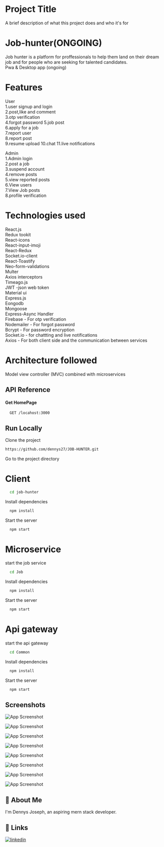 
# Project Title

A brief description of what this project does and who it's for




# Job-hunter(ONGOING)

Job hunter is a platform for proffessionals
to help them land on their dream job and
for people who are seeking for talented candidates.   
Pwa & Desktop app (ongoing)
# Features

User  
1.user signup and login  
2.post,like and comment  
3.otp verification  
4.forgot password
5.job post  
6.apply for a job  
7.report user  
8.report post  
9.resume upload
10.chat
11.live notifications



Admin  
1.Admin login  
2.post a job  
3.suspend account  
4.remove posts  
5.view reported posts  
6.View users  
7.View Job posts  
8.profile verification  



# Technologies used   
React.js  
Redux tookit    
React-icons   
React-input-imoji  
React-Redux  
Socket.io-client  
React-Toastify  
Neo-form-validations  
Multer  
Axios interceptors    
Timeago.js     
JWT -json web token  
Material ui  
Express.js  
Eongodb  
Mongoose     
Express-Async Handler  
Firebase - For otp verification   
Nodemailer - For forgot password   
Bcrypt - For password encryption    
Socket.io  - for chattting and live notifications  
Axios - For both client side and the communication between services  
 
 # Architecture followed

 Model view controller (MVC)  combined with microservices
 


## API Reference



#### Get HomePage

```http
  GET /locahost:3000
```





## Run Locally

Clone the project

```bash
https://github.com/dennys27/JOB-HUNTER.git
```

Go to the project directory
# Client
```bash
  cd job-hunter
```

Install dependencies

```bash
  npm install
```

Start the server

```bash
  npm start
```

# Microservice  

start the job service
```bash
  cd Job
```

Install dependencies

```bash
  npm install
```

Start the server

```bash
  npm start
```


# Api gateway

start the api gateway
```bash
  cd Common
```

Install dependencies

```bash
  npm install
```

Start the server

```bash
  npm start
```


## Screenshots

![App Screenshot](https://drive.google.com/uc?export=view&id=11gFPeqt7JnIDy9M6cHwOnsWWTsbMrWX5)   

![App Screenshot](https://drive.google.com/uc?export=view&id=1FeCYTMQFS_9LfhT8quncu4j1MbCGVaMk)   

![App Screenshot](https://drive.google.com/uc?export=view&id=1ULBOyYxRw5mScnaFDcAvC3Bkluht5RSO)   

![App Screenshot](https://drive.google.com/uc?export=view&id=1Yl42kgwejK5VixYqTpZIM3kaK8PSSePy)   

![App Screenshot](https://drive.google.com/uc?export=view&id=15KaKXEZTfkGHy9m0BwcseXI-hubVJDo-)   

![App Screenshot](https://drive.google.com/uc?export=view&id=1A-lLFF9ReYmL_gGa4IyyOqWKwB9mAKqH)   

![App Screenshot](https://drive.google.com/uc?export=view&id=11QZ1TeepdfIYgCF2AmTeJhpqdTMn3kmh)   

![App Screenshot](https://drive.google.com/uc?export=view&id=1bovTUUNdEDrrr0TuqGBmyus4sNhQ3QJp)   





## 🚀 About Me
I'm Dennys Joseph, an aspiring mern stack developer.


## 🔗 Links

[![linkedin](https://img.shields.io/badge/linkedin-0A66C2?style=for-the-badge&logo=linkedin&logoColor=white)](https://www.linkedin.com/in/dennys-joseph/)


 





